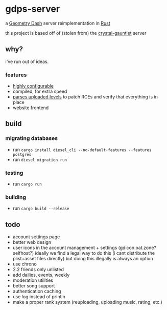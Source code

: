 # gdps-server

a [Geometry Dash](https://store.steampowered.com/app/322170/Geometry_Dash/) server reimplementation in [Rust](https://rust-lang.org)

this project is based off of (stolen from) the [crystal-gauntlet](https://git.oat.zone/oat/crystal-gauntlet) server

## why?

i've run out of ideas.

### features

- [highly configurable](https://git.reidlab.online/reidlab/gdps-server/src/branch/main/config.example.toml)
- compiled, for extra speed
- [parses uploaded levels](https://git.reidlab.online/reidlab/gdps-server/src/branch/main/src/helpers/levels.rs) to patch RCEs and verify that everything is in place
- website frontend

## build

### migrating databases

- run `cargo install diesel_cli --no-default-features --features postgres`
- run `diesel migration run`

### testing

- run `cargo run`

### building

- run `cargo build --release`

## todo

- account settings page
- better web design
- user icons in the account management + settings (gdicon.oat.zone? selfhost?) ideally we find a legal way to do this (i cant distribute the plist+asset files directly) but doing this illegally is always an option
- use chrono
- 2.2 friends only unlisted
- add dailies, events, weekly
- moderation utilities
- better song support
- authentication caching
- use log instead of println
- make a proper rank system (reuploading, uploading music, rating, etc.)